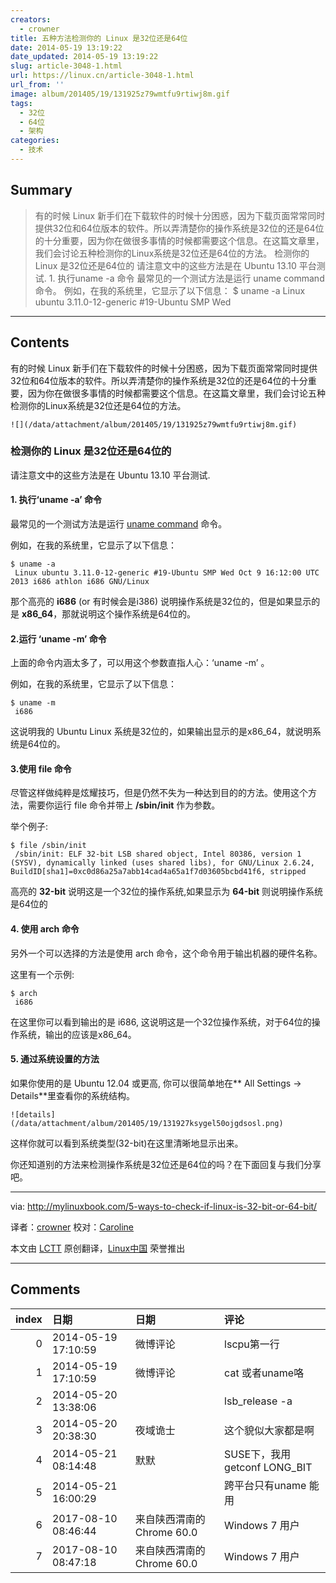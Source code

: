 ```yaml
---
creators:
  - crowner
title: 五种方法检测你的 Linux 是32位还是64位
date: 2014-05-19 13:19:22
date_updated: 2014-05-19 13:19:22
slug: article-3048-1.html
url: https://linux.cn/article-3048-1.html
url_from: ''
image: album/201405/19/131925z79wmtfu9rtiwj8m.gif
tags:
  - 32位
  - 64位
  - 架构
categories:
  - 技术
---
```


## Summary

> 有的时候 Linux 新手们在下载软件的时候十分困惑，因为下载页面常常同时提供32位和64位版本的软件。所以弄清楚你的操作系统是32位的还是64位的十分重要，因为你在做很多事情的时候都需要这个信息。在这篇文章里，我们会讨论五种检测你的Linux系统是32位还是64位的方法。  检测你的 Linux 是32位还是64位的 请注意文中的这些方法是在 Ubuntu 13.10 平台测试. 1. 执行uname -a 命令 最常见的一个测试方法是运行 uname command 命令。 例如，在我的系统里，它显示了以下信息： $ uname -a Linux ubuntu 3.11.0-12-generic #19-Ubuntu SMP Wed

***

<!-- more -->

## Contents

有的时候 Linux 新手们在下载软件的时候十分困惑，因为下载页面常常同时提供32位和64位版本的软件。所以弄清楚你的操作系统是32位的还是64位的十分重要，因为你在做很多事情的时候都需要这个信息。在这篇文章里，我们会讨论五种检测你的Linux系统是32位还是64位的方法。

`![](/data/attachment/album/201405/19/131925z79wmtfu9rtiwj8m.gif)`

### 检测你的 Linux 是32位还是64位的

请注意文中的这些方法是在 Ubuntu 13.10 平台测试.

#### 1. 执行‘uname -a’ 命令

最常见的一个测试方法是运行 [uname command](http://mylinuxbook.com/linux-uname-command/) 命令。

例如，在我的系统里，它显示了以下信息：

```shell
$ uname -a
 Linux ubuntu 3.11.0-12-generic #19-Ubuntu SMP Wed Oct 9 16:12:00 UTC 2013 i686 athlon i686 GNU/Linux
```

那个高亮的 **i686** (or 有时候会是i386) 说明操作系统是32位的，但是如果显示的是 **x86\_64**，那就说明这个操作系统是64位的。

#### 2.运行 ‘uname -m’ 命令

上面的命令内涵太多了，可以用这个参数直指人心：‘uname -m’ 。

例如，在我的系统里，它显示了以下信息：

```shell
$ uname -m
 i686
```

这说明我的 Ubuntu Linux 系统是32位的，如果输出显示的是x86\_64，就说明系统是64位的。

#### 3.使用 file 命令

尽管这样做纯粹是炫耀技巧，但是仍然不失为一种达到目的的方法。使用这个方法，需要你运行 file 命令并带上 **/sbin/init** 作为参数。

举个例子:

```shell
$ file /sbin/init
 /sbin/init: ELF 32-bit LSB shared object, Intel 80386, version 1 (SYSV), dynamically linked (uses shared libs), for GNU/Linux 2.6.24, BuildID[sha1]=0xc0d86a25a7abb14cad4a65a1f7d03605bcbd41f6, stripped
```

高亮的 **32-bit** 说明这是一个32位的操作系统,如果显示为 **64-bit** 则说明操作系统是64位的

#### 4. 使用 arch 命令

另外一个可以选择的方法是使用 arch 命令，这个命令用于输出机器的硬件名称。

这里有一个示例:

```shell
$ arch
 i686
```

在这里你可以看到输出的是 i686, 这说明这是一个32位操作系统，对于64位的操作系统，输出的应该是x86\_64。

#### 5. 通过系统设置的方法

如果你使用的是 Ubuntu 12.04 或更高, 你可以很简单地在\*\* All Settings -> Details\*\*里查看你的系统结构。

`![details](/data/attachment/album/201405/19/131927ksygel50ojgdsosl.png)`

这样你就可以看到系统类型(32-bit)在这里清晰地显示出来。

你还知道别的方法来检测操作系统是32位还是64位的吗？在下面回复与我们分享吧。

---

via: <http://mylinuxbook.com/5-ways-to-check-if-linux-is-32-bit-or-64-bit/>

译者：[crowner](https://github.com/crowner) 校对：[Caroline](https://github.com/carolinewuyan)

本文由 [LCTT](https://github.com/LCTT/TranslateProject) 原创翻译，[Linux中国](https://linux.cn/) 荣誉推出

***

## Comments

|   index | 日期                | 日期                                      | 评论                          |
|--------:|:--------------------|:------------------------------------------|:------------------------------|
|       0 | 2014-05-19 17:10:59 | 微博评论                                  | lscpu第一行                   |
|       1 | 2014-05-19 17:10:59 | 微博评论                                  | cat 或者uname咯               |
|       2 | 2014-05-20 13:38:06 |                                           | lsb_release -a                |
|       3 | 2014-05-20 20:38:30 | 夜域诡士                                  | 这个貌似大家都是啊            |
|       4 | 2014-05-21 08:14:48 | 默默                                      | SUSE下，我用getconf LONG_BIT  |
|       5 | 2014-05-21 16:00:29 |                                           | 跨平台只有uname 能用          |
|       6 | 2017-08-10 08:46:44 | 来自陕西渭南的 Chrome 60.0|Windows 7 用户 | 有用，谢谢                    |
|       7 | 2017-08-10 08:47:18 | 来自陕西渭南的 Chrome 60.0|Windows 7 用户 | 我的是centos 也一样可以。谢谢 |
